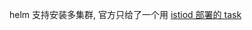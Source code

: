 
helm 支持安装多集群, 官方只给了一个用 [istiod 部署的 task](https://istio.io/latest/docs/setup/install/multicluster/primary-remote_multi-network/#configure-cluster2-as-a-remote)
